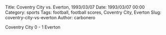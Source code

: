 Title: Coventry City vs. Everton, 1993/03/07
Date: 1993/03/07 00:00
Category: sports
Tags: football, football scores, Coventry City, Everton
Slug: coventry-city-vs-everton
Author: carbonero


Coventry City 0 - 1 Everton
